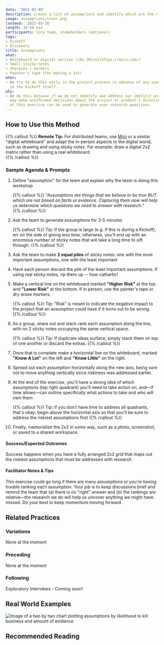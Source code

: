 ```yaml
---
date: '2021-02-09'
description: Create a list of assumptions and identify which are the riskiest
image: assumptions/cover.png
lastmod: '2021-03-16'
length: 30-60 min
participants: Core team, stakeholders (optional)
tags:
- Kickoff
- Discovery
title: Assumptions
what:
- Whiteboard or digital version like [Miro](https://miro.com/)
- Small sticky notes
- Sharpies / markers
- Painter's tape (for making a 2x2)
when:
- We try to do this early in the project process in advance of any user research—often
  in the Kickoff itself.
why:
- We do this because if we do not identify and address our implicit assumptions, we
  may make uninformed decisions about the project or product's direction. The output
  of this exercise can be used to generate user research questions.
---
```


## How to Use this Method

   {{% callout %}}
   **Remote Tip:** For distributed teams, use [Miro](https://miro.com/) or a similar "digital whiteboard" and adapt the in-person aspects to the digital world, such as drawing and using sticky notes. For example: draw a digital 2x2 matrix rather than using a real whiteboard.    
   {{% /callout %}}

### Sample Agenda & Prompts
1. Define "assumption" for the team and explain why the team is doing this workshop

   {{% callout %}}
   _"Assumptions are things that we believe to be true BUT which are not based on facts or evidence. Capturing them now will help us determine which questions we need to answer with research."_     
   {{% /callout %}}

1. Ask the team to generate assumptions for 3-5 minutes

   {{% callout %}}
   Tip: If the group is large (e.g. if this is during a Kickoff), err on the side of giving less time; otherwise, you'll end up with an enormous number of sticky notes that will take a long time to sift through.
   {{% /callout %}}

1. Ask the team to make **2 equal piles** of sticky notes: one with the most important assumptions, one with the least important

1. Have each person discard the pile of the least important assumptions. If using real sticky notes, rip them up -- how cathartic!

1. Make a vertical line on the whiteboard marked **"Higher Risk"** at the top and **"Lower Risk"** at the bottom. If in person, use the painter's tape or dry erase markers. 

   {{% callout %}}
   Tip: "Risk" is meant to indicate the negative impact to the project that an assumption could have if it turns out to be wrong.
   {{% /callout %}}
   
1. As a group, share out and stack rank each assumption along the line, with no 2 sticky notes occupying the same vertical space.

   {{% callout %}}
   Tip: If duplicate ideas surface, simply stack them on top of one another or discard the extras.
   {{% /callout %}}
   
1. Once that is complete make a horizontal line on the whiteboard, marked **"Know A Lot"** on the left and **"Know Little"** on the right.

1. Spread out each assumption horizontally along the new axis, being sure not to move anything vertically since riskiness was addressed earlier.

1. At the end of the exercise, you'll have a strong idea of which assumptions (top right quadrant) you'll need to take action on, and—if time allows—can outline specifically what actions to take and who will own them

   {{% callout %}}
   Tip: If you don’t have time to address all quadrants, that's okay; begin above the horizontal axis so that you'll be sure to address the riskiest assumptions first
   {{% /callout %}}
   
1. Finally, memorialize the 2x2 in some way, such as a photo, screenshot, or saved to a shared workspace.

#### Success/Expected Outcomes
Success happens when you have a fully arranged 2x2 grid that maps out the riskiest assumptions that must be addressed with research

#### Facilitator Notes & Tips

This exercise could go long if there are many assumptions or you're having trouble ranking each assumption. Your job is to keep discussions brief and remind the team that (a) there is no "right" answer and (b) the rankings are relative—the research we do will help us uncover anything we might have missed. Do your best to keep momentum moving forward.

## Related Practices

### Variations

None at the moment

### Preceding

None at the moment

### Following
Exploratory Interviews - Coming soon!

## Real World Examples
![Image of a two by two chart plotting assumptions by likelihood to kill business and amount of evidence](/images/practices/assumptions/example-2.jpg)

## Recommended Reading